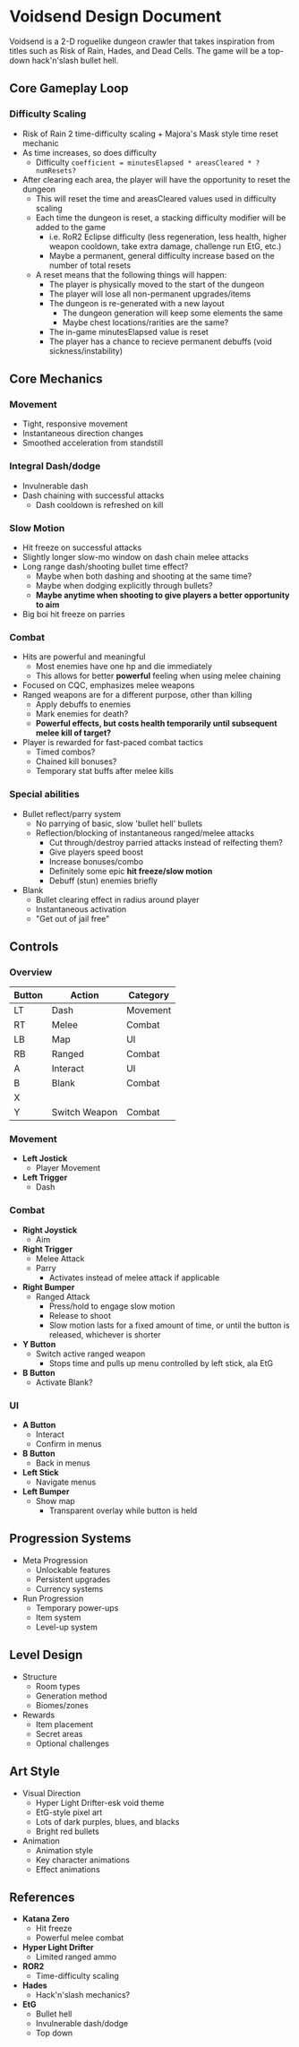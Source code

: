 # Voidsend Design Document

Voidsend is a 2-D roguelike dungeon crawler that takes inspiration from titles such as Risk of Rain, Hades, and Dead Cells. The game will be a top-down hack'n'slash bullet hell.

## Core Gameplay Loop

### Difficulty Scaling
- Risk of Rain 2 time-difficulty scaling + Majora's Mask style time reset mechanic
- As time increases, so does difficulty
  - Difficulty `coefficient = minutesElapsed * areasCleared * ?numResets?`
- After clearing each area, the player will have the opportunity to reset the dungeon
  - This will reset the time and areasCleared values used in difficulty scaling
  - Each time the dungeon is reset, a stacking difficulty modifier will be added to the game
    - i.e. RoR2 Eclipse difficulty (less regeneration, less health, higher weapon cooldown, take extra damage, challenge run EtG, etc.)
    - Maybe a permanent, general difficulty increase based on the number of total resets
  - A reset means that the following things will happen:
    - The player is physically moved to the start of the dungeon
    - The player will lose all non-permanent upgrades/items
    - The dungeon is re-generated with a new layout
      - The dungeon generation will keep some elements the same
      - Maybe chest locations/rarities are the same?
    - The in-game minutesElapsed value is reset
    - The player has a chance to recieve permanent debuffs (void sickness/instability)

## Core Mechanics

### Movement
- Tight, responsive movement
- Instantaneous direction changes
- Smoothed acceleration from standstill

### Integral Dash/dodge
- Invulnerable dash
- Dash chaining with successful attacks
  - Dash cooldown is refreshed on kill

### Slow Motion
- Hit freeze on successful attacks
- Slightly longer slow-mo window on dash chain melee attacks
- Long range dash/shooting bullet time effect?
  - Maybe when both dashing and shooting at the same time?
  - Maybe when dodging explicitly through bullets?
  - **Maybe anytime when shooting to give players a better opportunity to aim**
- Big boi hit freeze on parries

### Combat
- Hits are powerful and meaningful
  - Most enemies have one hp and die immediately
  - This allows for better **powerful** feeling when using melee chaining
- Focused on CQC, emphasizes melee weapons
- Ranged weapons are for a different purpose, other than killing
  - Apply debuffs to enemies
  - Mark enemies for death?
  - **Powerful effects, but costs health temporarily until subsequent melee kill of target?**
- Player is rewarded for fast-paced combat tactics
  - Timed combos?
  - Chained kill bonuses?
  - Temporary stat buffs after melee kills

### Special abilities
- Bullet reflect/parry system
  - No parrying of basic, slow 'bullet hell' bullets
  - Reflection/blocking of instantaneous ranged/melee attacks
    - Cut through/destroy parried attacks instead of relfecting them?
    - Give players speed boost
    - Increase bonuses/combo
    - Definitely some epic **hit freeze/slow motion**
    - Debuff (stun) enemies briefly
- Blank
  - Bullet clearing effect in radius around player
  - Instantaneous activation
  - "Get out of jail free"

## Controls

### Overview
| Button | Action        | Category |
| ------ | ------------- | -------- |
| LT     | Dash          | Movement |
| RT     | Melee         | Combat   |
| LB     | Map           | UI       |
| RB     | Ranged        | Combat   |
| A      | Interact      | UI       |
| B      | Blank         | Combat   |
| X      |               |          |
| Y      | Switch Weapon | Combat   |

### Movement
- **Left Jostick**
  - Player Movement
- **Left Trigger**
  - Dash

### Combat
- **Right Joystick**
  - Aim
- **Right Trigger**
  - Melee Attack
  - Parry 
    - Activates instead of melee attack if applicable
- **Right Bumper**
  - Ranged Attack
    - Press/hold to engage slow motion 
    - Release to shoot
    - Slow motion lasts for a fixed amount of time, or until the button is released, whichever is shorter
- **Y Button**
  - Switch active ranged weapon 
    - Stops time and pulls up menu controlled by left stick, ala EtG
- **B Button**
  - Activate Blank?

### UI
- **A Button**
  - Interact
  - Confirm in menus
- **B Button**
  - Back in menus
- **Left Stick**
  - Navigate menus
- **Left Bumper**
  - Show map
    - Transparent overlay while button is held

## Progression Systems
- Meta Progression
  - Unlockable features
  - Persistent upgrades
  - Currency systems
- Run Progression
  - Temporary power-ups
  - Item system
  - Level-up system

## Level Design
- Structure
  - Room types
  - Generation method
  - Biomes/zones
- Rewards
  - Item placement
  - Secret areas
  - Optional challenges

## Art Style
- Visual Direction
  - Hyper Light Drifter-esk void theme
  - EtG-style pixel art
  - Lots of dark purples, blues, and blacks
  - Bright red bullets
- Animation
  - Animation style
  - Key character animations
  - Effect animations

## References
- **Katana Zero**
  - Hit freeze
  - Powerful melee combat
- **Hyper Light Drifter**
  - Limited ranged ammo
- **ROR2**
  - Time-difficulty scaling
- **Hades**
  - Hack'n'slash mechanics?
- **EtG**
  - Bullet hell
  - Invulnerable dash/dodge
  - Top down